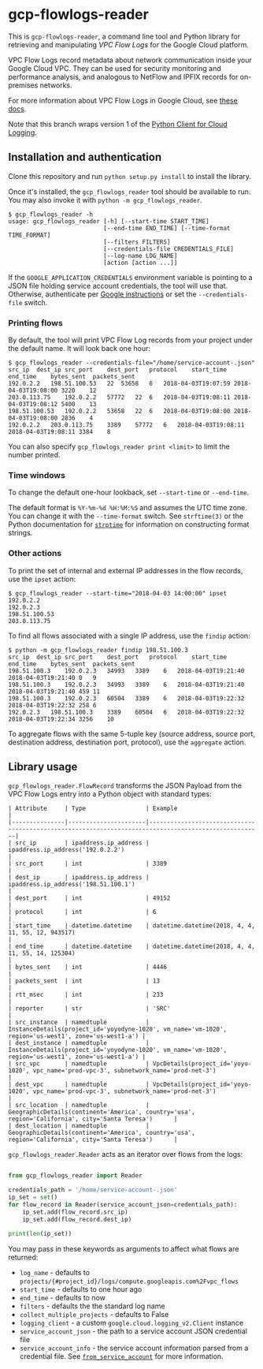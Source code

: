 # gcp-flowlogs-reader

This is `gcp-flowlogs-reader`, a command line tool and Python library for
retrieving and manipulating _VPC Flow Logs_ for the Google Cloud platform.

VPC Flow Logs record metadata about network communication inside your
Google Cloud VPC. They can be used for security monitoring and performance
analysis, and analogous to NetFlow and IPFIX records for on-premises networks.

For more information about VPC Flow Logs in Google Cloud, see
[these docs](https://cloud.google.com/vpc/docs/using-flow-logs).

Note that this branch wraps version 1 of the [Python Client for Cloud Logging](https://github.com/googleapis/python-logging).

## Installation and authentication

Clone this repository and run `python setup.py install` to install the
library.

Once it's installed, the `gcp_flowlogs_reader` tool should be available to run.
You may also invoke it with `python -m gcp_flowlogs_reader`.

```shell
$ gcp_flowlogs_reader -h
usage: gcp_flowlogs_reader [-h] [--start-time START_TIME]
                           [--end-time END_TIME] [--time-format TIME_FORMAT]
                           [--filters FILTERS]
                           [--credentials-file CREDENTIALS_FILE]
                           [--log-name LOG_NAME]
                           [action [action ...]]

```

If the `GOOGLE_APPLICATION_CREDENTIALS` environment variable is pointing to
a JSON file holding service account credentials, the tool will use that.
Otherwise, authenticate per
[Google instructions](https://google-cloud-python.readthedocs.io/en/latest/core/auth.html)
or set the `--credentials-file` switch.

### Printing flows

By default, the tool will print VPC Flow Log records from your project under
the default name. It will look back one hour:

```shell
$ gcp_flowlogs_reader --credentials-file="/home/service-account-.json"
src_ip	dest_ip	src_port	dest_port	protocol	start_time	end_time	bytes_sent	packets_sent
192.0.2.2	198.51.100.53	22	53658	6	2018-04-03T19:07:59	2018-04-03T19:08:00	3220	12
203.0.113.75	192.0.2.2	57772	22	6	2018-04-03T19:08:11	2018-04-03T19:08:12	5400	13
198.51.100.53	192.0.2.2	53658	22	6	2018-04-03T19:08:00	2018-04-03T19:08:00	2836	4
192.0.2.2	203.0.113.75	3389	57772	6	2018-04-03T19:08:11	2018-04-03T19:08:11	3384	8
```

You can also specify `gcp_flowlogs_reader print <limit>` to limit the number
printed.

### Time windows

To change the default one-hour lookback, set `--start-time` or `--end-time`.

The default format is `%Y-%m-%d %H:%M:%S` and assumes the UTC time zone.
You can change it with the `--time-format` switch.
See `strftime(3)` or the Python documentation for
[`strptime`](https://docs.python.org/3/library/datetime.html#strftime-and-strptime-behavior)
for information on constructing format strings.


### Other actions

To print the set of internal and external IP addresses in the flow records,
use the `ipset` action:

```shell
$ gcp_flowlogs_reader --start-time="2018-04-03 14:00:00" ipset
192.0.2.2
192.0.2.3
198.51.100.53
203.0.113.75
```

To find all flows associated with a single IP address, use the `findip` action:

```shell
$ python -m gcp_flowlogs_reader findip 198.51.100.3
src_ip	dest_ip	src_port	dest_port	protocol	start_time	end_time	bytes_sent	packets_sent
198.51.100.3	192.0.2.3	34993	3389	6	2018-04-03T19:21:40	2018-04-03T19:21:40	0	9
198.51.100.3	192.0.2.3	34993	3389	6	2018-04-03T19:21:40	2018-04-03T19:21:40	459	11
198.51.100.3	192.0.2.3	60504	3389	6	2018-04-03T19:22:32	2018-04-03T19:22:32	258	6
192.0.2.3	198.51.100.3	3389	60504	6	2018-04-03T19:22:32	2018-04-03T19:22:34	3256	10
```

To aggregate flows with the same 5-tuple key (source address, source port,
destination address, destination port, protocol), use the `aggregate` action.


## Library usage

`gcp_flowlogs_reader.FlowRecord` transforms the JSON Payload from the
VPC Flow Logs entry into a Python object with standard types:

```
| Attribute     | Type                 | Example                                                                                              |
|---------------|----------------------|------------------------------------------------------------------------------------------------------|
| src_ip        | ipaddress.ip_address | ipaddress.ip_address('192.0.2.2')                                                                    |
| src_port      | int                  | 3389                                                                                                 |
| dest_ip       | ipaddress.ip_address | ipaddress.ip_address('198.51.100.1')                                                                 |
| dest_port     | int                  | 49152                                                                                                |
| protocol      | int                  | 6                                                                                                    |
| start_time    | datetime.datetime    | datetime.datetime(2018, 4, 4, 11, 55, 12, 943517)                                                    |
| end_time      | datetime.datetime    | datetime.datetime(2018, 4, 4, 11, 55, 14, 125304)                                                    |
| bytes_sent    | int                  | 4446                                                                                                 |
| packets_sent  | int                  | 13                                                                                                   |
| rtt_msec      | int                  | 233                                                                                                  |
| reporter      | str                  | 'SRC'                                                                                                |
| src_instance  | namedtuple           | InstanceDetails(project_id='yoyodyne-1020', vm_name='vm-1020', region='us-west1', zone='us-west1-a') |
| dest_instance | namedtuple           | InstanceDetails(project_id='yoyodyne-1020', vm_name='vm-1020', region='us-west1', zone='us-west1-a') |
| src_vpc       | namedtuple           | VpcDetails(project_id='yoyo-1020', vpc_name='prod-vpc-3', subnetwork_name='prod-net-3')              |
| dest_vpc      | namedtuple           | VpcDetails(project_id='yoyo-1020', vpc_name='prod-vpc-3', subnetwork_name='prod-net-3')              |
| src_location  | namedtuple           | GeographicDetails(continent='America', country='usa', region='California', city='Santa Teresa')      |
| dest_location | namedtuple           | GeographicDetails(continent='America', country='usa', region='California', city='Santa Teresa')      |
```

`gcp_flowlogs_reader.Reader` acts as an iterator over flows from the logs:

```python

from gcp_flowlogs_reader import Reader

credentials_path = '/home/service-account-.json'
ip_set = set()
for flow_record in Reader(service_account_json=credentials_path):
    ip_set.add(flow_record.src_ip)
    ip_set.add(flow_record.dest_ip)

print(len(ip_set))
```

You may pass in these keywords as arguments to affect what flows are returned:
* `log_name` - defaults to `projects/{#project_id}/logs/compute.googleapis.com%2Fvpc_flows`
* `start_time` - defaults to one hour ago
* `end_time` - defaults to now
* `filters` - defaults the the standard log name
* `collect_multiple_projects` - defaults to False
* `logging_client` - a custom `google.cloud.logging_v2.Client` instance
* `service_account_json` - the path to a service account JSON credential file
* `service_account_info` - the service account information parsed from a credential file. See [`from_service_account`](https://google-auth.readthedocs.io/en/latest/reference/google.oauth2.service_account.html#google.oauth2.service_account.Credentials.from_service_account_info) for more information.
